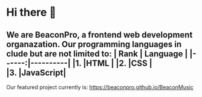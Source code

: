 # Hi there 👋
We are BeaconPro, a frontend web development organazation.
Our programming languages in clude but are not limited to:
|  Rank | Language |
|------:|----------|
|1.     |HTML      |
|2.     |CSS       |  
|3.     |JavaScript|
--------------------
Our featured project currently is:
https://beaconpro.github.io/BeaconMusic

<!--

**Here are some ideas to get you started:**

🙋‍♀️ A short introduction - what is your organization all about?
🌈 Contribution guidelines - how can the community get involved?
👩‍💻 Useful resources - where can the community find your docs? Is there anything else the community should know?
🍿 Fun facts - what does your team eat for breakfast?
🧙 Remember, you can do mighty things with the power of [Markdown](https://docs.github.com/github/writing-on-github/getting-started-with-writing-and-formatting-on-github/basic-writing-and-formatting-syntax)
-->
